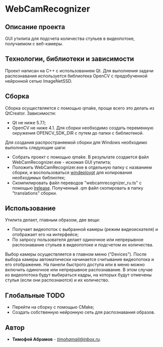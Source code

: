 # WebCamRecognizer

## Описание проекта
GUI утилита для подсчета количества стульев в видеопотоке, получаемом с веб-камеры.

## Технологии, библиотеки и зависимости
Проект написан на C++ с использованием Qt. Для выполнения задачи распознавания используется библиотека OpenCV с предобученной нейронной сетью ImageNetSSD.

## Сборка
Сборка осуществляется с помощью qmake, проще всего это делать из QtCreator. Зависимости:
* Qt не ниже 5.7.1;
* OpenCV не ниже 4.1. Для сборки необходимо создать переменную окружения OPENCV_SDK_DIR с путем до папки с библиотекой.

Для создания распространяемой сборки для Windows необходимо выполнить следующие шаги:
* Собрать проект с помощью qmake. В результате создается файл WebCamRecognizer.exe - искомая GUI утилита;
* Положить WebCamRecognizer.exe в отдельную папку с названием сборки, и воспользоваться
  [windeployqt](http://doc.qt.io/qt-5/windows-deployment.html) для копирования необходимых библиотек;
* Скомпилировать файл переводов "webcamrecognizer_ru.ts" с помощью [lrelease](http://doc.qt.io/qt-5/linguist-manager.html). Полученный .qm файл скопировать в папку "translations" сборки.

## Использование

Утилита делает, главным образом, две вещи:
* Получает видеопоток с выбранной камеры (режим видеоискателя) и отображает его на интерфейсе;
* По запросу пользователя делает одиночное или непрерывное распознавание стульев в видеопотоке и подсчетом их количества.

Выбор камеры осуществляется в главном меню ("Devices"). После выбора камеры автоматически начинается считывание видеопотока и его отображение.
На панели быстрого доступа или в меню можно включить одиночное или непрерывное распознавание. В этом случае из видеопотока будут выбираться кадры, на которых будут отмечены стулья (если они распознаются) и их количество.
  
## Глобальные TODO

* Перейти на сборку с помощью CMake;
* Создать собственную нейронную сеть для распознавания образов.

## Автор

* **Тимофей Абрамов** - *[timohamail@inbox.ru](mailto://timohamail@inbox.ru)*.
